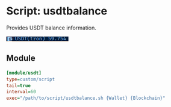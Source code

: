 # Script: usdtbalance

Provides USDT balance information.

![alt text](./usdtbalance.png "usdtbalance.png")

## Module

```ini
[module/usdt]
type=custom/script
tail=true
interval=60
exec="/path/to/script/usdtbalance.sh {Wallet} {Blockchain}"
```

